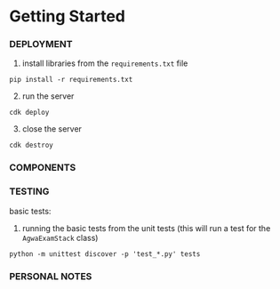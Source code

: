 # Getting Started

### DEPLOYMENT

1. install libraries from the `requirements.txt` file

```
pip install -r requirements.txt
```

2. run the server

```
cdk deploy
```

3. close the server

```
cdk destroy
```

### COMPONENTS

### TESTING

basic tests:

1. running the basic tests from the unit tests (this will run a test for the `AgwaExamStack` class)

```
python -m unittest discover -p 'test_*.py' tests
```

### PERSONAL NOTES
